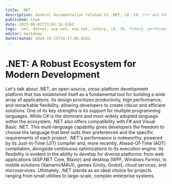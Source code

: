 ```yaml
---
title: .NET
description: General documentation related to .NET, C#, F#, C++ and the entire related ecosystem
published: true
date: 2025-06-01T23:03:18.626Z
tags: .net, dotnet, asp.net, asp net, csharp, c#, f#, fsharp, performance, high level, high performance, functional programming
editor: markdown
dateCreated: 2024-10-15T14:37:06.626Z
---
```


# .NET: A Robust Ecosystem for Modern Development
Let's talk about .NET, an open-source, cross-platform development platform that has established itself as a fundamental tool for building a wide array of applications. Its design prioritizes productivity, high performance, and remarkable flexibility, allowing developers to create robust and efficient solutions.
One of its key strengths is its support for multiple programming languages. While C# is the dominant and most widely adopted language within the ecosystem, .NET also offers compatibility with F# and Visual Basic .NET. This multi-language capability gives developers the freedom to choose the language that best suits their preferences and the specific requirements of each project.
.NET's performance is noteworthy, powered by its Just-In-Time (JIT) compiler and, more recently, Ahead-Of-Time (AOT) compilation, alongside continuous optimizations to its execution engine. Its flexibility is evident in the ability to develop for diverse platforms: from web applications (ASP.NET Core, Blazor) and desktop (WPF, Windows Forms), to mobile solutions (Xamarin/MAUI), games (Unity, Godot), cloud services, and microservices. Ultimately, .NET stands as an ideal choice for projects ranging from small utilities to large-scale, complex enterprise systems.